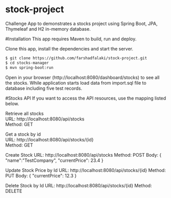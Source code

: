 # stock-project
Challenge App to demonstrates a stocks project using Spring Boot, JPA, Thymeleaf and H2 in-memory database.

#Installation
This app requires Maven to build, run and deploy.

Clone this app, install the dependencies and start the server.
```sh
$ git clone https://github.com/farshadfalaki/stock-project.git
$ cd stocks-manager
$ mvn spring-boot:run
```
Open in your browser (http://localhost:8080/dashboard/stocks) to see all the stocks.
While application starts load data from import.sql file to database including five test records.

#Stocks API
If you want to access the API resources, use the mapping listed below.

Retrieve all stocks  
URL: http://localhost:8080/api/stocks  
Method: GET  

Get a stock by id  
URL: http://localhost:8080/api/stocks/{id}  
Method: GET  

Create Stock 
URL: http://localhost:8080/api/stocks
Method: POST
Body: { "name":"TestCompany", "currentPrice": 23.4 }


Update Stock Price by Id
URL: http://localhost:8080/api/stocks/{id}
Method: PUT
Body: { "currentPrice": 12.3 }


Delete Stock by Id
URL: http://localhost:8080/api/stocks/{id}
Method: DELETE
